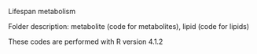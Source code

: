 Lifespan metabolism

Folder description: metabolite (code for metabolites), lipid (code for lipids)

These codes are performed with R version 4.1.2
